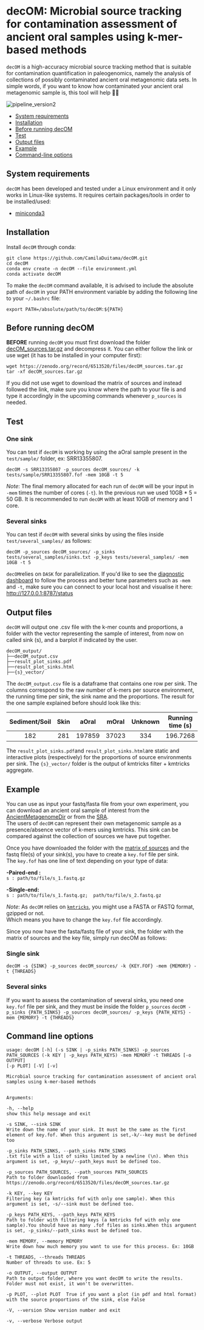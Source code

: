   
# decOM: Microbial source tracking for contamination assessment of ancient oral samples using k-mer-based methods  
  
`decOM` is a high-accuracy microbial source tracking method that is suitable for contamination quantification in paleogenomics, namely the analysis of collections of possibly contaminated ancient oral metagenomic data sets. In simple words, if you want to know how contaminated your ancient oral metagenomic sample is, this tool will help  🧹🦷
  
![pipeline_version2](https://raw.githubusercontent.com/CamilaDuitama/decOM/master/images/pipeline_version2.png?token=GHSAT0AAAAAABNF5TKQVZ7GWFJNDVX6VDVAYSGEMGA)  
  
+ [System requirements](#system-requirements)  
+ [Installation](#installation)  
+ [Before running decOM](#before-running-decom)  
+ [Test](#test)  
+ [Output files](#output-files)  
+ [Example](#example)  
+ [Command-line options](#command-line-options)  
  
## System requirements  
  
`decOM` has been developed and tested under a Linux environment and it only works in Linux-like systems.
It requires certain packages/tools in order to be installed/used:   
+ [miniconda3](https://conda.io/en/latest/miniconda.html)  
  
## Installation  
  
Install `decOM` through conda:  
```  
git clone https://github.com/CamilaDuitama/decOM.git  
cd decOM  
conda env create -n decOM --file environment.yml  
conda activate decOM  
```  
To make the ``decOM`` command available, it is advised to include the absolute path of `decOM` in your PATH environment variable by adding the following line to your `~/.bashrc` file:  
  
```  
export PATH=/absolute/path/to/decOM:${PATH}  
```  
  
## Before running decOM  
  
**BEFORE** running `decOM` you must first download the folder [ decOM_sources.tar.gz](https://zenodo.org/record/6513520/files/decOM_sources.tar.gz) and decompress it. You can either follow the link or use wget (it has to be installed in your computer first):  
```  
wget https://zenodo.org/record/6513520/files/decOM_sources.tar.gz  
tar -xf decOM_sources.tar.gz
```  
If you did not use wget to download the matrix of sources and instead followed the link, make sure you know where the path to your file is and type it accordingly in the upcoming commands whenever `p_sources` is needed. 
  
## Test  
### One sink

You can test if `decOM` is working by using the aOral sample present in the `test/sample/` folder, ex: SRR13355807.   
```  
decOM -s SRR13355807 -p_sources decOM_sources/ -k tests/sample/SRR13355807.fof -mem 10GB -t 5 
```  
*Note*: The final memory allocated for each run of `decOM` will be your input in `-mem` times the number of cores (`-t`). In the previous run we used 10GB * 5 = 50 GB. It is recommended to run `decOM` with at least 10GB of memory and 1 core.

### Several sinks
You can test if `decOM` with several sinks by using the files inside `test/several_samples/` as follows: 
  ```  
decOM -p_sources decOM_sources/ -p_sinks tests/several_samples/sinks.txt -p_keys tests/several_samples/ -mem 10GB -t 5 
```  

`decOM`relies on `DASK` for parallelization. If you'd like to see the [diagnostic dashboard](https://docs.dask.org/en/stable/dashboard.html) to follow the process and better tune parameters such as `-mem `and `-t`, make sure you can connect to your local host and visualise it here: http://127.0.0.1:8787/status 
  
## Output files  
`decOM` will output one .csv file with the k-mer counts and proportions, a folder with the vector representing the sample of interest, from now on called sink (s), and a barplot if indicated by the user.  
  
```  
decOM_output/  
├──decOM_output.csv 
├──result_plot_sinks.pdf 
├──result_plot_sinks.html 
├──{s}_vector/  
```  
The `decOM_output.csv` file is a dataframe that contains one row per sink. The columns correspond to the raw number of k-mers per source environment, 
the running time per sink, the sink name and the proportions. The result for the one sample explained before should look like this:


| Sediment/Soil | Skin | aOral | mOral | Unknown | Running time (s) | Sink | p_Sediment/Soil | p_Skin | p_aOral | p_mOral | p_Unknown |
| :----: | :----: | :----: | :----: | :----: |:----------------:| :----: | :----: | :----: | :----: | :----: | :----: | 
| 182 | 281 | 197859 | 37023 | 334 |196.7268| SRR13355807 | 0.0772 | 0.1192 | 83.9527 | 15.7091 | 0.1417 |

The `result_plot_sinks.pdf`and `result_plot_sinks.html`are static and interactive plots (respectively) for the proportions of source environments per sink.
The `{s}_vector/` folder is the output of kmtricks filter + kmtricks aggregate.

## Example  
  
You can use as input your fastq/fasta file from your own experiment, you can download an ancient oral sample of interest from the [AncientMetagenomeDir](https://github.com/SPAAM-community/AncientMetagenomeDir) or from the [SRA](https://sra-explorer.info/).  
The users of `decOM` can represent their own metagenomic sample as a presence/absence vector of k-mers using kmtricks. This sink can be compared against the collection of sources we have put together.  
  
Once you have downloaded the folder with the [matrix of sources](#before-running-decom) and the fastq file(s) of your sink(s), you have to create a `key.fof` file per sink.   
The `key.fof` has one line of text depending on your type of data:  
  
**-Paired-end :**  
 `s : path/to/file/s_1.fastq.gz`  
  
**-Single-end:**  
 `s : path/to/file/s_1.fastq.gz;  path/to/file/s_2.fastq.gz `  
  
*Note*: As `decOM` relies on [`kmtricks`](https://github.com/tlemane/kmtricks), you might use a FASTA or FASTQ format, gzipped or not.   
Which means you have to change the `key.fof` file accordingly.  
  
Since you now have the fasta/fastq file of your sink, the folder with the matrix of sources and the key file, simply run decOM as follows:  

### Single sink
  
```decOM -s {SINK} -p_sources decOM_sources/ -k {KEY.FOF} -mem {MEMORY} -t {THREADS}```  

### Several sinks
If you want to assess the contamination of several sinks, you need one `key.fof` file per sink, and they must be inside the folder `p_sources`
```decOM -p_sinks {PATH_SINKS} -p_sources decOM_sources/ -p_keys {PATH_KEYS} -mem {MEMORY} -t {THREADS}```    
## Command line options  
  
```  
usage: decOM [-h] (-s SINK | -p_sinks PATH_SINKS) -p_sources PATH_SOURCES (-k KEY | -p_keys PATH_KEYS) -mem MEMORY -t THREADS [-o OUTPUT]
[-p PLOT] [-V] [-v]

Microbial source tracking for contamination assessment of ancient oral samples using k-mer-based methods


Arguments:

-h, --help  
show this help message and exit

-s SINK, --sink SINK  
Write down the name of your sink. It must be the same as the first element of key.fof. When this argument is set,-k/--key must be defined too

-p_sinks PATH_SINKS, --path_sinks PATH_SINKS 
.txt file with a list of sinks limited by a newline (\n). When this argument is set, -p_keys/--path_keys must be defined too.

-p_sources PATH_SOURCES, --path_sources PATH_SOURCES
Path to folder downloaded from https://zenodo.org/record/6513520/files/decOM_sources.tar.gz

-k KEY, --key KEY 
Filtering key (a kmtricks fof with only one sample). When this argument is set, -s/--sink must be defined too.

-p_keys PATH_KEYS, --path_keys PATH_KEYS
Path to folder with filtering keys (a kmtricks fof with only one sample).You should have as many .fof files as sinks.When this argument is set, -p_sinks/--path_sinks must be defined too.

-mem MEMORY, --memory MEMORY
Write down how much memory you want to use for this process. Ex: 10GB

-t THREADS, --threads THREADS
Number of threads to use. Ex: 5

-o OUTPUT, --output OUTPUT
Path to output folder, where you want decOM to write the results. Folder must not exist, it won't be overwritten.

-p PLOT, --plot PLOT  True if you want a plot (in pdf and html format) with the source proportions of the sink, else False

-V, --version Show version number and exit

-v, --verbose Verbose output
```